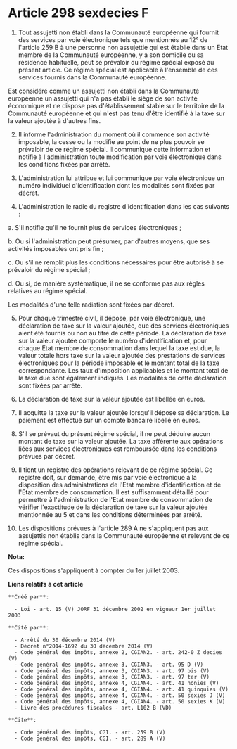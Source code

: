 # Article 298 sexdecies F

1. Tout assujetti non établi dans la Communauté européenne qui fournit des services par voie électronique tels que mentionnés
au 12° de l'article 259 B à une personne non assujettie qui est établie dans un Etat membre de la Communauté européenne, y a
son domicile ou sa résidence habituelle, peut se prévaloir du régime spécial exposé au présent article. Ce régime spécial est
applicable à l'ensemble de ces services fournis dans la Communauté européenne. 

Est considéré comme un assujetti non établi dans la Communauté européenne un assujetti qui n'a pas établi le siège de son
activité économique et ne dispose pas d'établissement stable sur le territoire de la Communauté européenne et qui n'est pas
tenu d'être identifié à la taxe sur la valeur ajoutée à d'autres fins. 

2. Il informe l'administration du moment où il commence son activité imposable, la cesse ou la modifie au point de ne plus
pouvoir se prévaloir de ce régime spécial. Il communique cette information et notifie à l'administration toute modification
par voie électronique dans les conditions fixées par arrêté. 

3. L'administration lui attribue et lui communique par voie électronique un numéro individuel d'identification dont les
modalités sont fixées par décret. 

4. L'administration le radie du registre d'identification dans les cas suivants : 

a. S'il notifie qu'il ne fournit plus de services électroniques ; 

b. Ou si l'administration peut présumer, par d'autres moyens, que ses activités imposables ont pris fin ; 

c. Ou s'il ne remplit plus les conditions nécessaires pour être autorisé à se prévaloir du régime spécial ; 

d. Ou si, de manière systématique, il ne se conforme pas aux règles relatives au régime spécial. 

Les modalités d'une telle radiation sont fixées par décret. 

5. Pour chaque trimestre civil, il dépose, par voie électronique, une déclaration de taxe sur la valeur ajoutée, que des
services électroniques aient été fournis ou non au titre de cette période. La déclaration de taxe sur la valeur ajoutée
comporte le numéro d'identification et, pour chaque Etat membre de consommation dans lequel la taxe est due, la valeur totale
hors taxe sur la valeur ajoutée des prestations de services électroniques pour la période imposable et le montant total de la
taxe correspondante. Les taux d'imposition applicables et le montant total de la taxe due sont également indiqués. Les
modalités de cette déclaration sont fixées par arrêté. 

6. La déclaration de taxe sur la valeur ajoutée est libellée en euros. 

7. Il acquitte la taxe sur la valeur ajoutée lorsqu'il dépose sa déclaration. Le paiement est effectué sur un compte bancaire
libellé en euros. 

8. S'il se prévaut du présent régime spécial, il ne peut déduire aucun montant de taxe sur la valeur ajoutée. La taxe
afférente aux opérations liées aux services électroniques est remboursée dans les conditions prévues par décret. 

9. Il tient un registre des opérations relevant de ce régime spécial. Ce registre doit, sur demande, être mis par voie
électronique à la disposition des administrations de l'Etat membre d'identification et de l'Etat membre de consommation. Il
est suffisamment détaillé pour permettre à l'administration de l'Etat membre de consommation de vérifier l'exactitude de la
déclaration de taxe sur la valeur ajoutée mentionnée au 5 et dans les conditions déterminées par arrêté. 

10. Les dispositions prévues à l'article 289 A ne s'appliquent pas aux assujettis non établis dans la Communauté européenne
et relevant de ce régime spécial.

**Nota:**

Ces dispositions s'appliquent à compter du 1er juillet 2003.

**Liens relatifs à cet article**

	**Créé par**:

	  - Loi - art. 15 (V) JORF 31 décembre 2002 en vigueur 1er juillet 2003

	**Cité par**:

	  - Arrêté du 30 décembre 2014 (V)
	  - Décret n°2014-1692 du 30 décembre 2014 (V)
	  - Code général des impôts, annexe 2, CGIAN2. - art. 242-0 Z decies (V)
	  - Code général des impôts, annexe 3, CGIAN3. - art. 95 D (V)
	  - Code général des impôts, annexe 3, CGIAN3. - art. 97 bis (V)
	  - Code général des impôts, annexe 3, CGIAN3. - art. 97 ter (V)
	  - Code général des impôts, annexe 4, CGIAN4. - art. 41 nonies (V)
	  - Code général des impôts, annexe 4, CGIAN4. - art. 41 quinquies (V)
	  - Code général des impôts, annexe 4, CGIAN4. - art. 50 sexies J (V)
	  - Code général des impôts, annexe 4, CGIAN4. - art. 50 sexies K (V)
	  - Livre des procédures fiscales - art. L102 B (VD)

	**Cite**:

	  - Code général des impôts, CGI. - art. 259 B (V)
	  - Code général des impôts, CGI. - art. 289 A (V)
